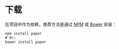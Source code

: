 # 下载

在项目中作为依赖，推荐方法是通过 [NPM](https://www.npmjs.com/) 或 [Bower](http://bower.io/) 安装：

```
npm install paper
# Or:
bower install paper
```




